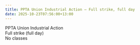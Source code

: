 ```yaml
---
title: PPTA Union Industrial Action – Full strike, full day
date: 2025-10-23T07:56:00+13:00
---
```

PPTA Union Industrial Action   
Full strike (full day)  
No classes
